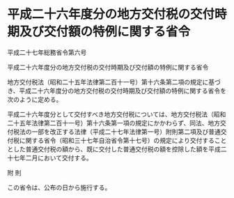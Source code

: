 # 平成二十六年度分の地方交付税の交付時期及び交付額の特例に関する省令

平成二十七年総務省令第六号

平成二十六年度分の地方交付税の交付時期及び交付額の特例に関する省令

地方交付税法（昭和二十五年法律第二百十一号）第十六条第二項の規定に基づき、平成二十六年度分の地方交付税の交付時期及び交付額の特例に関する省令を次のように定める。

平成二十六年度分として交付すべき地方交付税については、地方交付税法（昭和二十五年法律第二百十一号）第十六条第一項の規定にかかわらず、同法、地方交付税法の一部を改正する法律（平成二十七年法律第一号）附則第二項及び普通交付税に関する省令（昭和三十七年自治省令第十七号）の規定により交付することとした普通交付税の額から、既に交付した普通交付税の額を控除した額を平成二十七年二月において交付する。

附 則

この省令は、公布の日から施行する。
